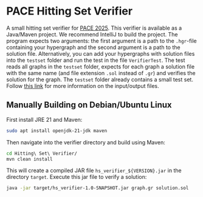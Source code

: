 # PACE Hitting Set Verifier

A small hitting set verifier for [PACE 2025](https://pacechallenge.org/2025/).
This verifier is available as a Java/Maven project. We recommend IntelliJ to build the project.
The program expects two arguments: the first argument is a path to the `.hgr`-file containing your hypergraph and the second argument is a path to the solution file. 
Alternatively, you can add your hypergraphs with solution files into the `testset` folder and run the test in the file `VerifierTest`.
The test reads all graphs in the `testset` folder, expects for each graph a solution file with the same name (and file extension `.sol` instead of `.gr`) and verifies the solution for the graph. The `testset` folder already contains a small test set.
Follow [this link](https://pacechallenge.org/2025/hs/) for more information on the input/output files.

## Manually Building on Debian/Ubuntu Linux
First install JRE 21 and Maven:
```bash
sudo apt install openjdk-21-jdk maven
```

Then navigate into the verifier directory and build using Maven:
```bash
cd Hitting\ Set\ Verifier/
mvn clean install
```

This will create a compiled JAR file `hs_verifier_${VERSION}.jar` in the directory `target`.
Execute this jar file to verify a solution:
```bash
java -jar target/hs_verifier-1.0-SNAPSHOT.jar graph.gr solution.sol
```